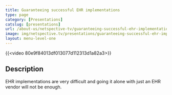 ```yaml
---
title: Guaranteeing successful EHR implementations
type: page
category: [Presentations]
catslug: [presentations]
url: /about-us/netspective-tv/guaranteeing-successful-ehr-implementations/
image: img/netspective.tv/presentations/guaranteeing-successful-ehr-implementations.jpg
layout: menu-level-one
---
```


{{<video 80e9f84013df013077d112313d1a82a3>}}

## Description
EHR implementations are very difficult and going it alone with just an EHR vendor will not be enough.